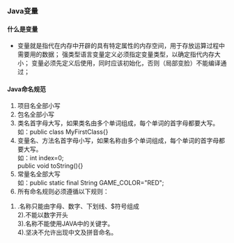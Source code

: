 ### Java变量

#### 什么是变量
* 变量就是指代在内存中开辟的具有特定属性的内存空间，用于存放运算过程中需要用的数据；
强类型语言变量定义必须指定变量类型，以确定指代内存大小；
变量必须先定义后使用，同时应该初始化，否则（局部变脸）不能编译通过；     
#### Java命名规范
1. 项目名全部小写  
2. 包名全部小写  
3. 类名首字母大写，如果类名由多个单词组成，每个单词的首字母都要大写。   
如：public class MyFirstClass{}          
4. 变量名、方法名首字母小写，如果名称由多个单词组成，每个单词的首字母都要大写。           
如：int index=0;        
       public void toString(){}         
5. 常量名全部大写        
 如：public static final String GAME_COLOR="RED";          
6. 所有命名规则必须遵循以下规则：       
1) .名称只能由字母、数字、下划线、$符号组成      
2).不能以数字开头      
3).名称不能使用JAVA中的关键字。   
4).坚决不允许出现中文及拼音命名。       
